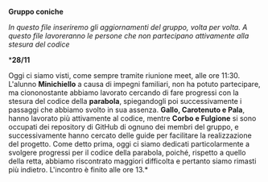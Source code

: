 **Gruppo coniche**

*In questo file inseriremo gli aggiornamenti del gruppo, volta per volta. A questo file lavoreranno le persone che non partecipano attivamente alla stesura del codice*

***28/11**

Oggi ci siamo visti, come sempre tramite riunione meet, alle ore 11:30. L'alunno **Minichiello** a causa di impegni familiari, non ha potuto partecipare, ma ciononostante abbiamo lavorato cercando di fare progressi con la stesura del codice della **parabola**, spiegandogli poi successivamente i passaggi che abbiamo svolto in sua assenza.
**Gallo, Carotenuto e Pala**, hanno lavorato più attivamente al codice, mentre **Corbo e Fulgione** si sono occupati dei repository di GitHub di ognuno dei membri del gruppo, e successivamente hanno cercato delle guide per facilitare la realizzazione del progetto.
Come detto prima, oggi ci siamo dedicati particolarmente a svolgere progressi per il codice della parabola, poiché, rispetto a quello della retta, abbiamo riscontrato maggiori difficolta e pertanto siamo rimasti più indietro.
L'incontro è finito alle ore 13.*
